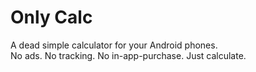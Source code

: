# Only Calc
A dead simple calculator for your Android phones. \
No ads. No tracking. No in-app-purchase. Just calculate.
